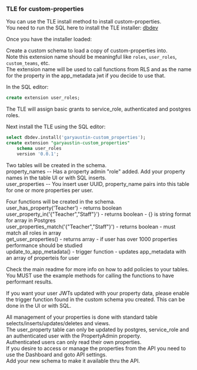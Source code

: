 ### TLE for custom-properties

You can use the TLE install method to install custom-properties.  
You need to run the SQL here to install the TLE installer: [dbdev](https://supabase.github.io/dbdev/install-in-db-client/)  

Once you have the installer loaded:

Create a custom schema to load a copy of custom-properties into.   
Note this extension name should be meaningful like `roles`, `user_roles`, `custom_teams`, etc.  
The extension name will be used to call functions from RLS and as the name for the property in the app_metadata jwt if you decide to use that.  

In the SQL editor:
```sql
create extension user_roles;
```

The TLE will assign basic grants to service_role, authenticated and postgres roles.

Next install the TLE using the SQL editor:
```sql
select dbdev.install('garyaustin-custom_properties');
create extension "garyaustin-custom_properties"
    schema user_roles
    version '0.0.1';
```

Two tables will be created in the schema.  
property_names -- Has a property admin "role" added.  Add your property names in the table UI or with SQL inserts.  
user_properties -- You insert user UUID, property_name pairs into this table for one or more properties per user.  

Four functions will be created in the schema.  
user_has_property('Teacher') - returns boolean   
user_property_in('{"Teacher","Staff"}') - returns boolean - {} is string format for array in Postgres  
user_properties_match('{"Teacher","Staff"}') - returns boolean - must match all roles in array  
get_user_properties() - returns array - if user has over 1000 properties performance should be studied    
update_to_app_metadata() - trigger function - updates app_metadata with an array of properteis for user  

Check the main readme for more info on how to add policies to your tables.  
You MUST use the example methods for calling the functions to have performant results.  

If you want your user JWTs updated with your property data, please enable the trigger function found in the custom schema you created.
This can be done in the UI or with SQL.

All management of your properties is done with standard table selects/inserts/updates/deletes and views.  
The user_property table can only be updated by postgres, service_role and an authenticated user with the PropertyAdmin property.  
Authenticated users can only read their own properties.  
If you desire to access or manage the properties from the API you need to use the Dashboard and goto API settings.  
Add your new schema to make it available thru the API.  



